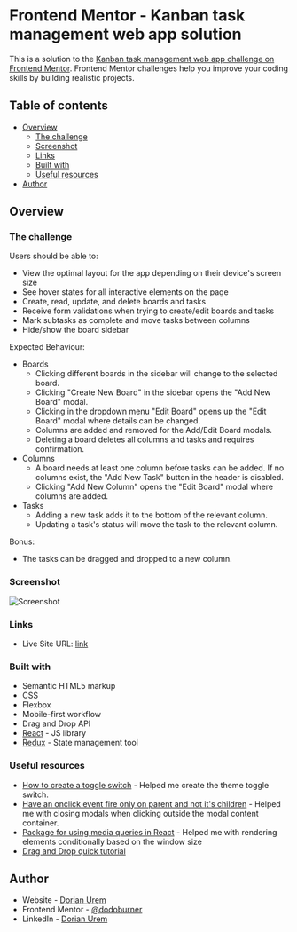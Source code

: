 # Frontend Mentor - Kanban task management web app solution

This is a solution to the [Kanban task management web app challenge on Frontend Mentor](https://www.frontendmentor.io/challenges/kanban-task-management-web-app-wgQLt-HlbB). Frontend Mentor challenges help you improve your coding skills by building realistic projects. 

## Table of contents

- [Overview](#overview)
  - [The challenge](#the-challenge)
  - [Screenshot](#screenshot)
  - [Links](#links)
  - [Built with](#built-with)
  - [Useful resources](#useful-resources)
- [Author](#author)

## Overview

### The challenge

Users should be able to:

- View the optimal layout for the app depending on their device's screen size
- See hover states for all interactive elements on the page
- Create, read, update, and delete boards and tasks
- Receive form validations when trying to create/edit boards and tasks
- Mark subtasks as complete and move tasks between columns
- Hide/show the board sidebar

Expected Behaviour:

- Boards
  - Clicking different boards in the sidebar will change to the selected board.
  - Clicking "Create New Board" in the sidebar opens the "Add New Board" modal.
  - Clicking in the dropdown menu "Edit Board" opens up the "Edit Board" modal where details can be changed.
  - Columns are added and removed for the Add/Edit Board modals.
  - Deleting a board deletes all columns and tasks and requires confirmation.
- Columns
  - A board needs at least one column before tasks can be added. If no columns exist, the "Add New Task" button in the header is disabled.
  - Clicking "Add New Column" opens the "Edit Board" modal where columns are added.
- Tasks
  - Adding a new task adds it to the bottom of the relevant column.
  - Updating a task's status will move the task to the relevant column.

Bonus: 
  - The tasks can be dragged and dropped to a new column.

### Screenshot

![Screenshot](https://user-images.githubusercontent.com/100496179/197352796-412b11a9-569c-49e9-95bd-a79776260cdd.png)

### Links

- Live Site URL: [link](https://kanban-task-management-app.netlify.app/)

### Built with

- Semantic HTML5 markup
- CSS
- Flexbox
- Mobile-first workflow
- Drag and Drop API
- [React](https://reactjs.org/) - JS library
- [Redux](https://redux.js.org/) - State management tool

### Useful resources

- [How to create a toggle switch](https://www.w3schools.com/howto/howto_css_switch.asp) - Helped me create the theme toggle switch.
- [Have an onclick event fire only on parent and not it's children](https://stackoverflow.com/questions/9183381/how-to-have-click-event-only-fire-on-parent-div-not-children) - Helped me with closing modals when clicking outside the modal content container.
- [Package for using media queries in React](https://www.npmjs.com/package/react-responsive) - Helped me with rendering elements conditionally based on the window size
- [Drag and Drop quick tutorial](https://www.youtube.com/watch?v=u65Y-vqYNAk)
## Author

- Website - [Dorian Urem](https://dodoburner.github.io/Portfolio/)
- Frontend Mentor - [@dodoburner](https://www.frontendmentor.io/profile/dodoburner)
- LinkedIn - [Dorian Urem](https://www.linkedin.com/in/dorian-urem/)
